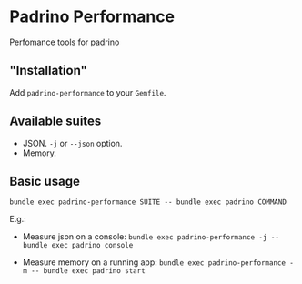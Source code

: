 # Padrino Performance

Perfomance tools for padrino

## "Installation"

Add ```padrino-performance``` to your ```Gemfile```.

## Available suites 

* JSON. ```-j``` or ```--json``` option.
* Memory.

## Basic usage

```bundle exec padrino-performance SUITE -- bundle exec padrino COMMAND```

E.g.:

* Measure json on a console:
```bundle exec padrino-performance -j -- bundle exec padrino console```

* Measure memory on a running app: 
```bundle exec padrino-performance -m -- bundle exec padrino start```
